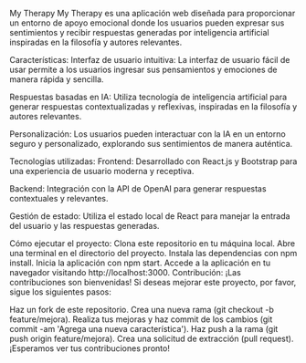 My Therapy
My Therapy es una aplicación web diseñada para proporcionar un entorno de apoyo emocional donde los usuarios pueden expresar sus sentimientos y recibir respuestas generadas por inteligencia artificial inspiradas en la filosofía y autores relevantes.

Características:
Interfaz de usuario intuitiva: La interfaz de usuario fácil de usar permite a los usuarios ingresar sus pensamientos y emociones de manera rápida y sencilla.

Respuestas basadas en IA: Utiliza tecnología de inteligencia artificial para generar respuestas contextualizadas y reflexivas, inspiradas en la filosofía y autores relevantes.

Personalización: Los usuarios pueden interactuar con la IA en un entorno seguro y personalizado, explorando sus sentimientos de manera auténtica.

Tecnologías utilizadas:
Frontend: Desarrollado con React.js y Bootstrap para una experiencia de usuario moderna y receptiva.

Backend: Integración con la API de OpenAI para generar respuestas contextuales y relevantes.

Gestión de estado: Utiliza el estado local de React para manejar la entrada del usuario y las respuestas generadas.

Cómo ejecutar el proyecto:
Clona este repositorio en tu máquina local.
Abre una terminal en el directorio del proyecto.
Instala las dependencias con npm install.
Inicia la aplicación con npm start.
Accede a la aplicación en tu navegador visitando http://localhost:3000.
Contribución:
¡Las contribuciones son bienvenidas! Si deseas mejorar este proyecto, por favor, sigue los siguientes pasos:

Haz un fork de este repositorio.
Crea una nueva rama (git checkout -b feature/mejora).
Realiza tus mejoras y haz commit de los cambios (git commit -am 'Agrega una nueva característica').
Haz push a la rama (git push origin feature/mejora).
Crea una solicitud de extracción (pull request).
¡Esperamos ver tus contribuciones pronto!

